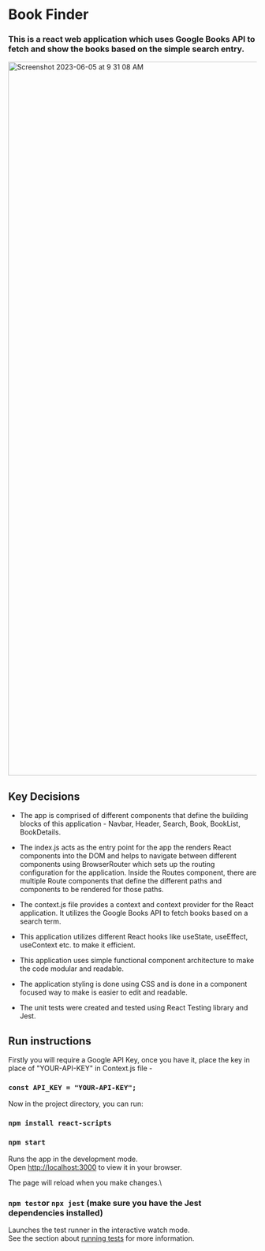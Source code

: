 
# Book Finder

### This is a react web application which uses Google Books API to fetch and show the books based on the simple search entry. 

<img width="1448" alt="Screenshot 2023-06-05 at 9 31 08 AM" src="https://github.com/tanvijain13/my-book-app/assets/57685692/4ecf661a-26b1-4ce1-870f-82520da70125">

## Key Decisions 

- The app is comprised of different components that define the building blocks of this application - Navbar, Header, Search, Book, BookList, BookDetails.

- The index.js acts as the entry point for the app the renders React components into the DOM and helps to navigate between different components using BrowserRouter which sets up the routing configuration for the application.
Inside the Routes component, there are multiple Route components that define the different paths and components to be rendered for those paths.

- The context.js file provides a context and context provider for the React application. It utilizes the Google Books API to fetch books based on a search term.

- This application utilizes different React hooks like useState, useEffect, useContext etc. to make it efficient. 

- This application uses simple functional component architecture to make the code modular and readable. 

- The application styling is done using CSS and is done in a component focused way to make is easier to edit and readable. 

- The unit tests were created and tested using React Testing library and Jest.

## Run instructions

Firstly you will require a Google API Key, once you have it, place the key in place of "YOUR-API-KEY" in Context.js file - 

### `const API_KEY = "YOUR-API-KEY"; `

Now in the project directory, you can run:
### `npm install react-scripts`

### `npm start`

Runs the app in the development mode.\
Open [http://localhost:3000](http://localhost:3000) to view it in your browser.

The page will reload when you make changes.\

### `npm test`or `npx jest` (make sure you have the Jest dependencies installed)

Launches the test runner in the interactive watch mode.\
See the section about [running tests](https://facebook.github.io/create-react-app/docs/running-tests) for more information.
